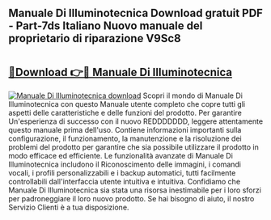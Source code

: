 ## Manuale Di Illuminotecnica Download gratuit PDF - Part-7ds Italiano Nuovo manuale del proprietario di riparazione V9Sc8

# <h2><a href="http://dfe2rpo.blite.top/?on=Manuale+Di+Illuminotecnica">🔗Download 👉🔴 Manuale Di Illuminotecnica</a></h2>

[![Manuale Di Illuminotecnica download](https://i.imgur.com/lujVjoI.png)](http://dfe2rpo.blite.top/?on=Manuale+Di+Illuminotecnica)
Scopri il mondo di Manuale Di Illuminotecnica con questo Manuale utente completo che copre tutti gli aspetti delle caratteristiche e delle funzioni del prodotto. Per garantire Un'esperienza di successo con il nuovo REDDDDDDD, leggere attentamente questo manuale prima dell'uso. Contiene informazioni importanti sulla configurazione, il funzionamento, la manutenzione e la risoluzione dei problemi del prodotto per garantire che sia possibile utilizzare il prodotto in modo efficace ed efficiente. Le funzionalità avanzate di Manuale Di Illuminotecnica includono il Riconoscimento delle immagini, i comandi vocali, i profili personalizzabili e i backup automatici, tutti facilmente controllabili dall'interfaccia utente intuitiva e intuitiva. Confidiamo che Manuale Di Illuminotecnica sia stata una risorsa inestimabile per i loro sforzi per padroneggiare il loro nuovo prodotto. Se hai bisogno di aiuto, il nostro Servizio Clienti è a tua disposizione.
